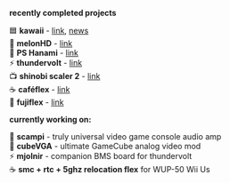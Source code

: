**recently completed projects**

🟦 **kawaii** - [link](https://github.com/mackieks/Kawaii), [news](https://news.google.com/search?q=kawaii%20wii)<br>
🍈 **melonHD** - [link](https://github.com/mackieks/melonHD/) <br>
🔶 **PS Hanami** - [link](https://news.google.com/search?q=ps%20hanami) <br>
⚡ **thundervolt** - [link](https://github.com/mackieks/thundervolt) <br>
📺 **shinobi scaler 2** - [link](https://github.com/mackieks/Shinobi-Scaler) <br>
☕ **caféflex** - [link](https://github.com/mackieks/cafeFlex) <br>
🗻 **fujiflex** - [link](https://github.com/mackieks/fujiflex)

**currently working on:**

🦐 **scampi** - truly universal video game console audio amp <br>
🧊 **cubeVGA** - ultimate GameCube analog video mod <br>
⚡ **mjolnir** - companion BMS board for thundervolt <br>
☕ **smc + rtc + 5ghz relocation flex** for WUP-50 Wii Us

